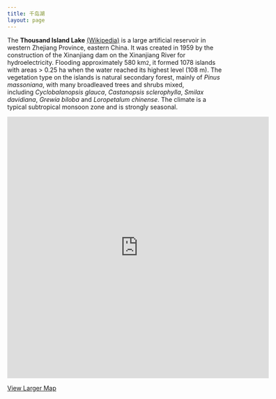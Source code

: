 ```yaml
---
title: 千岛湖
layout: page
---
```


The **Thousand Island Lake** [(Wikipedia)](http://en.wikipedia.org/wiki/Qiandao_Lake) is a large artificial reservoir in
western Zhejiang Province, eastern China. It was created in 1959 by the
construction of the Xinanjiang dam on the Xinanjiang River for
hydroelectricity. Flooding approximately 580 km<small>2</small>, it formed 1078 islands
with areas \> 0.25 ha when the water reached its highest level (108 m).
The vegetation type on the islands is natural secondary forest, mainly
of *Pinus massoniana*, with many broadleaved trees and shrubs mixed,
including *Cyclobalanopsis glauca*, *Castanopsis sclerophylla*, *Smilax
davidiana*, *Grewia biloba* and *Loropetalum chinense*. The climate is a
typical subtropical monsoon zone and is strongly seasonal. 

<p style="text-align: left;"><span style="text-align: left;"><iframe src="https://maps.google.com/maps?f=d&amp;source=s_d&amp;saddr=29.527762,118.875847&amp;daddr=&amp;hl=en&amp;geocode=&amp;sll=29.505952,118.87928&amp;sspn=0.16105,0.284615&amp;t=h&amp;doflg=ptk&amp;mra=mift&amp;mrsp=0&amp;sz=12&amp;ie=UTF8&amp;ll=29.548969,118.911896&amp;spn=0.286721,0.439453&amp;z=11&amp;output=embed" height="600" width="600" frameborder="0" marginwidth="0" marginheight="0" scrolling="no"></iframe>


[View Larger Map](https://maps.google.com/maps?f=d&source=embed&saddr=29.527762,118.875847&daddr=&hl=en&geocode=&sll=29.505952,118.87928&sspn=0.16105,0.284615&t=h&doflg=ptk&mra=mift&mrsp=0&sz=12&ie=UTF8&ll=29.548969,118.911896&spn=0.286721,0.439453&z=11)
